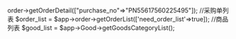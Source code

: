 <?php
use Service\Foundation\App;

$app = new App(env('APP_ENV'));

//采购单详情
$order_detail = $app->order->getOrderDetail(["purchase_no"=>"PN55617560225495"]);

//采购单列表
$order_list = $app->order->getOrderList(['need_order_list'=>true]);

//商品列表
$good_list = $app->Good->getGoodsCategoryList();
